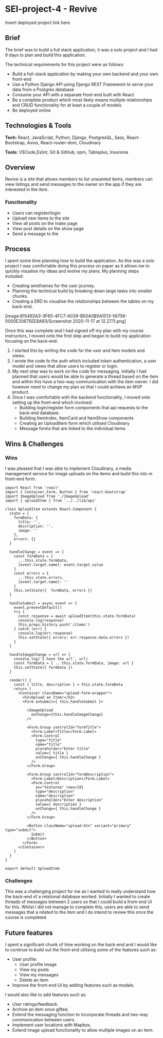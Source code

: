 # SEI-project-4 - Revive
Insert deployed project link here

## Brief
The brief was to build a full stack application, it was a solo project and I had 9 days to plan and build this application.

The technical requirements for this project were as follows:
- Build a full-stack application by making your own backend and your own front-end
- Use a Python Django API using Django REST Framework to serve your data from a Postgres database
- Consume your API with a separate front-end built with React
- Be a complete product which most likely means multiple relationships and CRUD functionality for at least a couple of models
- Be deployed online

## Technologies & Tools

**Tech:** React, JavaScript, Python, Django, PostgresQL, Sass, React-Bootstrap, Axios, React-router-dom, Cloudinary

**Tools:** VSCode,Eslint, Git & GitHub, npm, Tableplus, Insomnia

## Overview 
Revive is a site that allows members to list unwanted items, members can view listings and send messages to the owner on the app if they are interested in the item. 

### Functionality
- Users can register/login
- Upload new items to the site
- View all posts on the Index page
- View post details on the show page
- Send a message to the 

## Process
I spent some time planning how to build the application. As this was a solo project I was comfortable doing this process on paper as it allows me to quickly visualise my ideas and evolve my plans. My planning steps included:
- Creating wireframes for the user journey.
- Planning the technical build by breaking down large tasks into smaller chunks. 
- Creating a ERD to visualise the relationships between the tables on my back-end.

[image:815492A3-3F65-4FC7-A039-B50A0B5A1513-56756-0000E20675EE8A93/Screenshot 2020-11-17 at 12.27.11.png]

Once this was complete and I had signed off my plan with my course instructors, I moved onto the first step and began to build my application focusing on the back-end.

1. I started this by writing the code for the user and item models and views.
2. I wrote the code fo the auth which included token authentication, a user model and views that allow users to register or login.
3. My next step was to work on the code for messaging. Initially I had planned that users would be able to generate a thread based on the item and within this have a two-way communication with the item owner. I did however need to change my plan so that I could achieve an MVP product. 
4. Once I was comfortable with the backend functionality, I moved onto setting up the front-end which involved:
	- Building login/register form components that api requests to the back-end database.
	- Building ItemIndex, ItemCard and ItemShow components
	- Creating an UploadItem form which utilised Cloudinary
	- Message forms that are linked to the individual items

## Wins & Challenges
### Wins
I was pleased that I was able to implement Cloudinary, a media management service for image uploads on the items and build this into m front-end form. 
```js, xml
import React from 'react'
import { Container,Form, Button } from 'react-bootstrap'
import ImageUpload from './ImageUpload'
import { uploadItem } from '../../lib/api'

class UploadItem extends React.Component {
  state = {
    formData: {
      title: '',
      description: '',
      image: ''
    },
    errors: {}
  }

  handleChange = event => {
    const formData = {
      ...this.state.formData,
      [event.target.name]: event.target.value
    }
    const errors = {
      ...this.state.errors,
      [event.target.name]: ''
    }
    this.setState({  formData, errors })
  }

  handleSubmit = async event => {
    event.preventDefault()
    try {
      const response = await uploadItem(this.state.formData)
      console.log(response)
      this.props.history.push('/items')
    } catch (err) {
      console.log(err.response)
      this.setState({ errors: err.response.data.errors })
    }
  }

  handleImageChange = url => {
    console.log('I have the url', url)
    const formData = { ...this.state.formData, image: url }
    this.setState({ formData })
  }

  render() {
    const { title, description } = this.state.formData
    return (
      <Container className="upload-form-wrapper">
        <h2>Upload an Item!</h2>
        <Form onSubmit={ this.handleSubmit }>

          <ImageUpload 
            onChange={this.handleImageChange}
          />

          <Form.Group controlId="formTitle">
            <Form.Label>Title</Form.Label>
            <Form.Control 
              type="title" 
              name="title" 
              placeholder="Enter title" 
              value={ title } 
              onChange={ this.handleChange }
            />
          </Form.Group>

          <Form.Group controlId="formDescription">
            <Form.Label>Description</Form.Label>
            <Form.Control
              as="textarea" rows={8}
              type="description" 
              name="description"
              placeholder="Enter description" 
              value={ description } 
              onChange={ this.handleChange }
            />
          </Form.Group>

          <Button className="upload-btn" variant="primary" type="submit">
            Submit
          </Button>
        </Form>
      </Container>
    )
  }
}

export default UploadItem
```

### Challenges
This was a challenging project for me as I wanted to really understand how the back-end of a relational database worked. Initially I wanted to create threads of messages between 2 users so that I could build a front-end UI for this. Whilst I did not manage to complete this, users are able to send messages that a related to the item and I do intend to review this once the course is completed.

## Future features
I spent a significant chunk of time working on the back-end and I would like to continue to build out the front-end utilising some of the features such as:
- User profile:
  - User profile image
  - View my posts
  - View my messages
  - Delete an item
- Improve the front-end UI by adding features such as modals.

I would also like to add features such as:
- User ratings/feedback.
- Archive an item once gifted.
- Extend the messaging function to incorporate threads and  two-way communication between users.
- Implement user locations with Mapbox.
- Extend image upload functionality to allow multiple images on an item.
